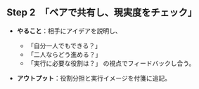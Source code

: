 ## Step 2　**「ペアで共有し、現実度をチェック」**

* **やること**：相手にアイデアを説明し、

  * 「自分一人でもできる？」
  * 「二人ならどう進める？」
  * 「実行に必要な役割は？」
    の視点でフィードバックし合う。
* **アウトプット**：役割分担と実行イメージを付箋に追記。
